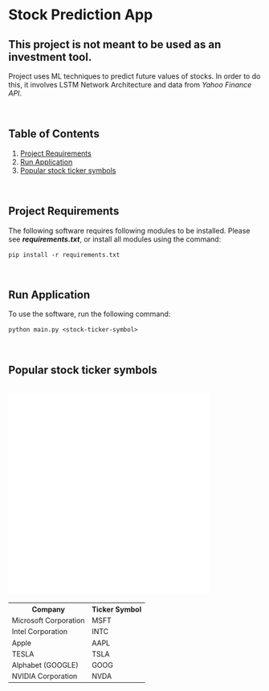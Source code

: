 # Stock Prediction App

<b><h2>This project is not meant to be used as an investment tool.</h2></b>

Project uses ML techniques to predict future values of stocks. In order to do this, it involves LSTM Network Architecture and data from <i>Yahoo Finance API</i>.

<br />

## Table of Contents

1. [Project Requirements](#project-requirements)
2. [Run Application](#run-application)
3. [Popular stock ticker symbols](#popular-stock-ticker-symbols)

<br />

## Project Requirements

The following software requires following modules to be installed. Please see <b><i>requirements.txt</i></b>, or install all modules using the command:

```
pip install -r requirements.txt
```

<br />

## Run Application

To use the software, run the following command:

```
python main.py <stock-ticker-symbol>
```

<br />

## Popular stock ticker symbols

<br />

<div>
    <img src="styles.svg" width="400" height="400" alt="css-in-readme">
</div>

<table id="ticker-symbols">
  <tr>
    <th>Company</th>
    <th>Ticker Symbol</th>
  </tr>
  <tr>
    <td>Microsoft Corporation</td>
    <td>MSFT</td>
  </tr>
  <tr>
    <td>Intel Corporation</td>
    <td>INTC</td>
  </tr>
  <tr>
    <td>Apple</td>
    <td>AAPL</td>
  </tr>
  <tr>
    <td>TESLA</td>
    <td>TSLA</td>
  </tr>
  <tr>
    <td>Alphabet (GOOGLE)</td>
    <td>GOOG</td>
  </tr>
  <tr>
    <td>NVIDIA Corporation</td>
    <td>NVDA</td>
  </tr>
</table>


